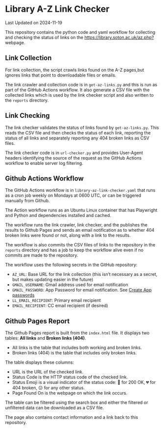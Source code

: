 # Library A-Z Link Checker

Last Updated on 2024-11-19

This repository contains the python code and yaml workflow for
collecting and checking the status of links on the
<https://library.soton.ac.uk/az.php?> webpage.

## Link Collection

For link collection, the script crawls links found on the A-Z pages,but
ignores links that point to downloadable files or emails.

The link crawler and collection code is in `get-az-links.py` and this is
run as part of the GitHub Actions workflow. It also generate a CSV file
with the collected links which is used by the link checker script and
also written to the `reports` directory.

## Link Checking

The link checker validates the status of links found by
`get-az-links.py`. This reads the CSV file and then checks the status of
each link, reporting the status of all links and separately reporting
any 404 broken links as CSV files.

The link checker code is in `url-checker.py` and provides User-Agent
headers identifying the source of the request as the GitHub Actions
workflow to enable server log filtering.

## Github Actions Workflow

The GitHub Actions workflow is in `library-az-link-checker.yaml` that
runs as a cron job weekly on Mondays at 0600 UTC, or can be triggered
manually from Github.

The Action workflow runs as an Ubuntu Linux container that has
Playwright and Python and dependencies installed and cached.

The workflow runs the link crawler, link checker, and the publishes the
results to Github Pages and sends an email notification as to whether
404 broken links were found or not, along with a link to the results.

The workflow is also commits the CSV files of links to the repository in
the `reports` directory and has a job to keep the workflow alive even if
no commits are made to the repository.

The workflow uses the following secrets in the GitHub repository:

- `AZ_URL`: Base URL for the link collection (this isn’t necessary as a
  secret, but makes updating easier in the future)
- `GMAIL_USERNAME`: Gmail address used for email notification
- `GMAIL_PASSWORD`: App Password for email notification. See [Create App
  passwords](https://knowledge.workspace.google.com/kb/how-to-create-app-passwords-000009237)
- `LL_EMAIL_RECIPIENT`: Primary email recipient
- `EMAIL_RECIPIENT`: CC email recipient (if desired)

## Github Pages Report

The Github Pages report is built from the `index.html` file. It displays
two tables: **All links** and **Broken links (404)**.

- All links is the table that includes both working and broken links.
- Broken links (404) is the table that includes only broken links.

The table displays these columns:

- URL is the URL of the checked link.
- Status Code is the HTTP status code of the checked link.
- Status Emoji is a visual indicator of the status code: 💙 for 200 OK,
  💔 for 404 broken, 😕 for any other status.
- Page Found On is the webpage on which the link occurs.

The table can be filtered using the search box and either the filtered
or unfiltered data can be downloaded as a CSV file.

The page also contains contact information and a link back to this
repository.
